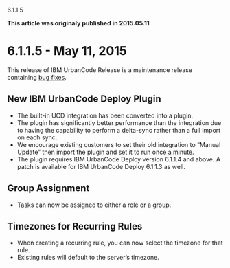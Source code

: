 





6.1.1.5

**This article was originaly published in 2015.05.11**


6.1.1.5 - May 11, 2015
======================




This release of IBM UrbanCode Release is a maintenance release containing [bug fixes](./release-notes/).

New IBM UrbanCode Deploy Plugin
-------------------------------


* The built-in UCD integration has been converted into a plugin.
* The plugin has significantly better performance than the integration due to having the capability to perform a delta-sync rather than a full import on each sync.
* We encourage existing customers to set their old integration to “Manual Update” then import the plugin and set it to run once a minute.
* The plugin requires IBM UrbanCode Deploy version 6.1.1.4 and above. A patch is available for IBM UrbanCode Deploy 6.1.1.3 as well.




Group Assignment
----------------


* Tasks can now be assigned to either a role or a group.




Timezones for Recurring Rules
-----------------------------


* When creating a recurring rule, you can now select the timezone for that rule.
* Existing rules will default to the server’s timezone.







